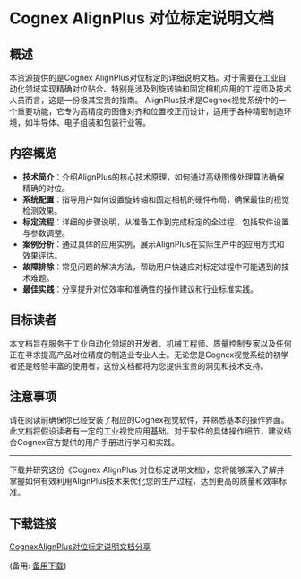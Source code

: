 # Cognex AlignPlus 对位标定说明文档

## 概述

本资源提供的是Cognex AlignPlus对位标定的详细说明文档。对于需要在工业自动化领域实现精确对位贴合、特别是涉及到旋转轴和固定相机应用的工程师及技术人员而言，这是一份极其宝贵的指南。 AlignPlus技术是Cognex视觉系统中的一个重要功能，它专为高精度的图像对齐和位置校正而设计，适用于各种精密制造环境，如半导体、电子组装和包装行业等。

## 内容概览

- **技术简介**：介绍AlignPlus的核心技术原理，如何通过高级图像处理算法确保精确的对位。
- **系统配置**：指导用户如何设置旋转轴和固定相机的硬件布局，确保最佳的视觉检测效果。
- **标定流程**：详细的步骤说明，从准备工作到完成标定的全过程，包括软件设置与参数调整。
- **案例分析**：通过具体的应用实例，展示AlignPlus在实际生产中的应用方式和效果评估。
- **故障排除**：常见问题的解决方法，帮助用户快速应对标定过程中可能遇到的技术难题。
- **最佳实践**：分享提升对位效率和准确性的操作建议和行业标准实践。

## 目标读者

本文档旨在服务于工业自动化领域的开发者、机械工程师、质量控制专家以及任何正在寻求提高产品对位精度的制造业专业人士。无论您是Cognex视觉系统的初学者还是经验丰富的使用者，这份文档都将为您提供宝贵的洞见和技术支持。

## 注意事项

请在阅读前确保你已经安装了相应的Cognex视觉软件，并熟悉基本的操作界面。此文档将假设读者有一定的工业视觉应用基础。对于软件的具体操作细节，建议结合Cognex官方提供的用户手册进行学习和实践。

---

下载并研究这份《Cognex AlignPlus 对位标定说明文档》，您将能够深入了解并掌握如何有效利用AlignPlus技术来优化您的生产过程，达到更高的质量和效率标准。

## 下载链接
[CognexAlignPlus对位标定说明文档分享](https://pan.quark.cn/s/ce2a0befc55d) 

(备用: [备用下载](https://pan.baidu.com/s/1xhlwO_x-Noa69LRxKs5y6w?pwd=1234))
